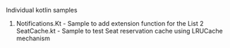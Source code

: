 Individual kotlin samples 

1. Notifications.Kt - Sample to add extension function for the List<Notifications>
2 SeatCache.kt - Sample to test Seat reservation cache using LRUCache mechanism
